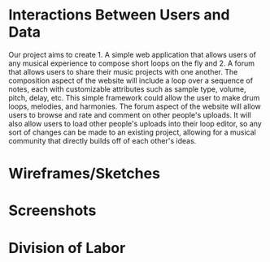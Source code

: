# Interactions Between Users and Data
Our project aims to create 1. A simple web application that allows users of any musical experience to compose short loops on the fly and 2. A forum that allows users to share their music projects with one another. The composition aspect of the website will include a loop over a sequence of notes, each with customizable attributes such as sample type, volume, pitch, delay, etc. This simple framework could allow the user to make drum loops, melodies, and harmonies. The forum aspect of the website will allow users to browse and rate and comment on other people's uploads. It will also allow users to load other people's uploads into their loop editor, so any sort of changes can be made to an existing project, allowing for a musical community that directly builds off of each other's ideas.
# Wireframes/Sketches
# Screenshots
# Division of Labor
